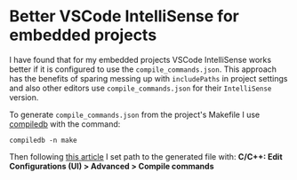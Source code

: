 # Better VSCode IntelliSense for embedded projects

I have found that for my embedded projects VSCode IntelliSense works better
if it is configured to use the ```compile_commands.json```.
This approach has the benefits of sparing messing up with ```includePaths```
in project settings and also other editors use ```compile_commands.json```
for their ```IntelliSense``` version.

To generate ```compile_commands.json``` from the project's Makefile I use
[compiledb](https://github.com/nickdiego/compiledb) with the command:

```
compiledb -n make
```

Then following [this article](https://code.visualstudio.com/docs/cpp/faq-cpp)
I set path to the generated file with:
**C/C++: Edit Configurations (UI) > Advanced > Compile commands**
